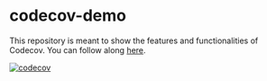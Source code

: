 # codecov-demo
This repository is meant to show the features and functionalities of Codecov. You can follow along [here](https://docs.codecov.com/docs/codecov-tutorial).

[![codecov](https://codecov.io/gh/{{REPOSITORY}}/branch/main/graph/badge.svg)](https://codecov.io/gh/{{REPOSITORY}})
